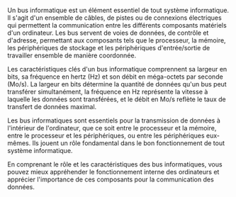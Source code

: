 
Un bus informatique est un élément essentiel de tout système informatique. Il s'agit d'un ensemble de câbles, de pistes ou de connexions électriques qui permettent la communication entre les différents composants matériels d'un ordinateur. Les bus servent de voies de données, de contrôle et d'adresse, permettant aux composants tels que le processeur, la mémoire, les périphériques de stockage et les périphériques d'entrée/sortie de travailler ensemble de manière coordonnée.

Les caractéristiques clés d'un bus informatique comprennent sa largeur en bits, sa fréquence en hertz (Hz) et son débit en méga-octets par seconde (Mo/s). La largeur en bits détermine la quantité de données qu'un bus peut transférer simultanément, la fréquence en Hz représente la vitesse à laquelle les données sont transférées, et le débit en Mo/s reflète le taux de transfert de données maximal.

Les bus informatiques sont essentiels pour la transmission de données à l'intérieur de l'ordinateur, que ce soit entre le processeur et la mémoire, entre le processeur et les périphériques, ou entre les périphériques eux-mêmes. Ils jouent un rôle fondamental dans le bon fonctionnement de tout système informatique.

En comprenant le rôle et les caractéristiques des bus informatiques, vous pouvez mieux appréhender le fonctionnement interne des ordinateurs et apprécier l'importance de ces composants pour la communication des données.